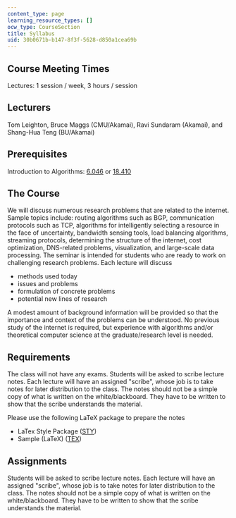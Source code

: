 ```yaml
---
content_type: page
learning_resource_types: []
ocw_type: CourseSection
title: Syllabus
uid: 30b0671b-b147-8f3f-5628-d850a1cea69b
---
```


Course Meeting Times
--------------------

Lectures: 1 session / week, 3 hours / session

Lecturers
---------

Tom Leighton, Bruce Maggs (CMU/Akamai), Ravi Sundaram (Akamai), and Shang-Hua Teng (BU/Akamai)

Prerequisites
-------------

Introduction to Algorithms: [6.046](/courses/6-046j-introduction-to-algorithms-sma-5503-fall-2005) or [18.410](/courses/6-046j-introduction-to-algorithms-sma-5503-fall-2005)

The Course
----------

We will discuss numerous research problems that are related to the internet. Sample topics include: routing algorithms such as BGP, communication protocols such as TCP, algorithms for intelligently selecting a resource in the face of uncertainty, bandwidth sensing tools, load balancing algorithms, streaming protocols, determining the structure of the internet, cost optimization, DNS-related problems, visualization, and large-scale data processing. The seminar is intended for students who are ready to work on challenging research problems. Each lecture will discuss

*   methods used today
*   issues and problems
*   formulation of concrete problems
*   potential new lines of research

A modest amount of background information will be provided so that the importance and context of the problems can be understood. No previous study of the internet is required, but experience with algorithms and/or theoretical computer science at the graduate/research level is needed.

Requirements
------------

The class will not have any exams. Students will be asked to scribe lecture notes. Each lecture will have an assigned "scribe", whose job is to take notes for later distribution to the class. The notes should not be a simple copy of what is written on the white/blackboard. They have to be written to show that the scribe understands the material.

Please use the following LaTeX package to prepare the notes

*   LaTex Style Package ([STY](/courses/mathematics/18-996-topics-in-theoretical-computer-science-internet-research-problems-spring-2002/syllabus/scribe.sty))
*   Sample (LaTeX) ([TEX](/courses/mathematics/18-996-topics-in-theoretical-computer-science-internet-research-problems-spring-2002/syllabus/scribe12.tex))

Assignments
-----------

Students will be asked to scribe lecture notes. Each lecture will have an assigned "scribe", whose job is to take notes for later distribution to the class. The notes should not be a simple copy of what is written on the white/blackboard. They have to be written to show that the scribe understands the material.